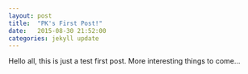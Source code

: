 ```yaml
---
layout: post
title:  "PK's First Post!"
date:   2015-08-30 21:52:00
categories: jekyll update
---
```


Hello all, this is just a test first post.  More interesting things to come...

